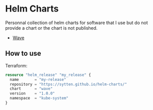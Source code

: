 # Helm Charts

Personnal collection of helm charts for software that I use but do not provide a chart or the chart is not published.

- [Wave](https://github.com/pusher/wave)

## How to use

Terraform:
```terraform
resource "helm_release" "my_release" {
  name       = "my-release"
  repository = "https://sytten.github.io/helm-charts/"
  chart      = "wave"
  version    = "1.0.0"
  namespace  = "kube-system"
}
```

